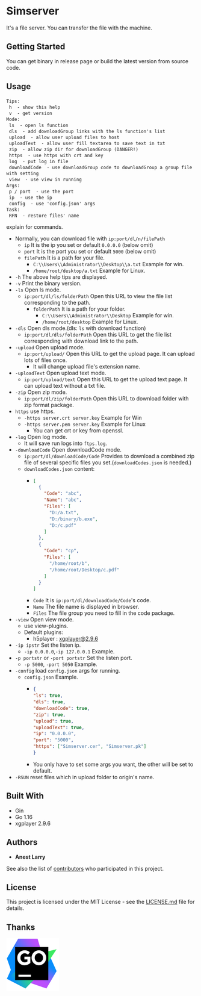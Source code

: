 # Simserver

It's a file server. You can transfer the file with the machine.

## Getting Started

You can get binary in release page or build the latest version from source code.

## Usage
```
Tips:
 h  - show this help
 v  - get version
Mode:
 ls  - open ls function
 dls  - add downloadGroup links with the ls function's list
 upload  - allow user upload files to host
 uploadText  - allow user fill textarea to save text in txt
 zip  - allow zip dir for downloadGroup (DANGER!)
 https  - use https with crt and key 
 log  - put log in file
 downloadCode  - use downloadGroup code to downloadGroup a group file with setting
 view  - use view in running
Args:
 p / port  - use the port
 ip  - use the ip
 config  - use 'config.json' args
Task:
 RFN  - restore files' name
```

explain for commands.
* Normally, you can download file with `ip:port/dl/n/filePath`
    - `ip` It is the ip you set or default `0.0.0.0` (below omit)
    - `port` It is the port you set or default `5000` (below omit)
    - `filePath` It is a path for your file.
      * `C:\\Users\\Administrator\\Desktop\\a.txt` Example for win.
      * `/home/root/desktop/a.txt` Example for Linux.
* `-h` The above help tips are displayed.
* `-v` Print the binary version.
* `-ls` Open ls mode.
  - `ip:port/dl/ls/folderPath` Open this URL to view the file list corresponding to the path.
    * `folderPath` It is a path for your folder.
      - `C:\\Users\\Administrator\\Desktop` Example for win.
      - `/home/root/desktop` Example for Linux.
* `-dls` Open dls mode.(dls: `ls` with download function)
    - `ip:port/dl/dls/folderPath` Open this URL to get the file list corresponding with download link to the path.
* `-upload` Open upload mode.
  - `ip:port/upload/` Open this URL to get the upload page. It can upload lots of files once.
    * It will change upload file's extension name.
* `-uploadText` Open upload text mode.
  - `ip:port/upload/text` Open this URL to get the upload text page. It can upload text without a txt file.
* `-zip` Open zip mode.
  - `ip:port/dl/zip/folderPath` Open this URL to download folder with zip format package.
* `https` use https.
  - `-https server.crt server.key` Example for Win
  - `-https server.pem server.key` Example for Linux
    * You can get crt or key from openssl.
* `-log` Open log mode.
  - It will save run logs into `ftps.log`.
* `-downloadCode` Open downloadCode mode.
    - `ip:port/dl/downloadCode/Code` Provides to download a combined zip file of several specific files you set.(`downloadCodes.json` is needed.)
    * `downloadCodes.json` content:
      - ```json
        [
          {
            "Code": "abc",
            "Name": "abc",
            "Files": [
              "D:/a.txt",
              "D:/binary/b.exe",
              "D:/c.pdf"
            ]
          },
          {
            "Code": "cp",
            "Files": [
              "/home/root/b",
              "/home/root/Desktop/c.pdf"
            ]
          }
        ]
        ```
      * `Code` It is `ip:port/dl/downloadCode/Code`'s code.
      * `Name` The file name is displayed in browser.
      * `Files` The file group you need to fill in the code package.
* `-view` Open view mode.
  - use view-plugins.
  - Default plugins:
    * h5player :  xgplayer@2.9.6
* `-ip ipstr` Set the listen ip.
  - `-ip 0.0.0.0`,`-ip 127.0.0.1` Example.
* `-p portstr` or `-port portstr` Set the listen port.
  - `-p 5000`, `-port 5050` Example.
* `-config` load `config.json` args for running.
  - `config.json` Example.
    * ```json
      {
      "ls": true,
      "dls": true,
      "downloadCode": true,
      "zip": true,
      "upload": true,
      "uploadText": true,
      "ip": "0.0.0.0",
      "port": "5000",
      "https": ["Simserver.cer", "Simserver.pk"]
      }
      ```
    * You only have to set some args you want, the other will be set to default.
* `-RSUN` reset files which in upload folder to origin's name.

## Built With

* Gin
* Go 1.16
* xgplayer 2.9.6

## Authors

* **Anest Larry** 

See also the list of [contributors](https://github.com/AnestLarry/Simserver/contributors) who participated in this project.

## License

This project is licensed under the MIT License - see the [LICENSE.md](LICENSE.md) file for details.

## Thanks
[![](./Resources/icon-goland.svg)](https://www.jetbrains.com/)